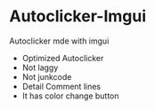# Autoclicker-Imgui
Autoclicker mde with imgui

- Optimized Autoclicker
- Not laggy
- Not junkcode
- Detail Comment lines
- It has color change button
  
